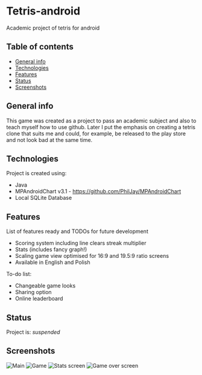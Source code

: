 # Tetris-android
Academic project of tetris for android
## Table of contents
* [General info](#general-info)
* [Technologies](#technologies)
* [Features](#features)
* [Status](#status)
* [Screenshots](#screenshots)

## General info
This game was created as a project to pass an academic subject and also to teach myself how to use github. Later I put the emphasis on creating a tetris clone that suits me and could, for example, be released to the play store and not look bad at the same time.
	
## Technologies
Project is created using:
* Java
* MPAndroidChart v3.1 - https://github.com/PhilJay/MPAndroidChart
* Local SQLite Database
	
## Features
List of features ready and TODOs for future development
* Scoring system including line clears streak multiplier
* Stats (includes fancy graph!)
* Scaling game view optimised for 16:9 and 19.5:9 ratio screens
* Available in English and Polish

To-do list:
* Changeable game looks
* Sharing option
* Online leaderboard

## Status
Project is: _suspended_
## Screenshots
![Main](https://raw.githubusercontent.com/avatarp/Tetris-android/master/screenshots/Screenshot_1.png)
![Game](https://raw.githubusercontent.com/avatarp/Tetris-android/master/screenshots/Screenshot_2.png)
![Stats screen](https://raw.githubusercontent.com/avatarp/Tetris-android/master/screenshots/Screenshot_3.png)
![Game over screen](https://raw.githubusercontent.com/avatarp/Tetris-android/master/screenshots/Screenshot_4.png)

